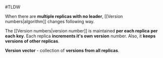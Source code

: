 #TLDW

When there are **multiple replicas with no leader**, [[Version numbers|algorithm]] changes following way.

The [[Version numbers|version number]] is maintained **per each replica** **per each key**. Each replica **increments it's own version** number. Also, it **keeps versions of other replicas**.

**Version vector** - collection of **versions from all replicas**.